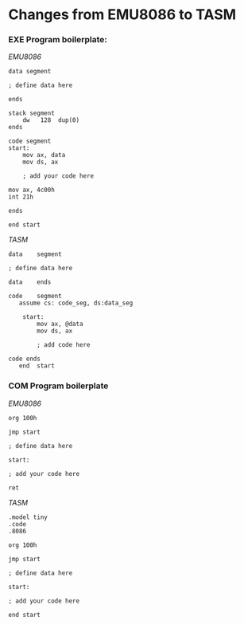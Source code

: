 # Changes from EMU8086 to TASM

### EXE Program boilerplate:

_EMU8086_

```
data segment

; define data here

ends

stack segment
    dw   128  dup(0)
ends

code segment
start:
    mov ax, data
    mov ds, ax

    ; add your code here

mov ax, 4c00h
int 21h

ends

end start
```

_TASM_

```
data    segment

; define data here

data    ends

code    segment
   assume cs: code_seg, ds:data_seg

    start:
        mov ax, @data
        mov ds, ax

        ; add code here

code ends
   end  start
```

### COM Program boilerplate

_EMU8086_

```
org 100h

jmp start

; define data here

start:

; add your code here

ret
```

_TASM_

```
.model tiny
.code
.8086

org 100h

jmp start

; define data here

start:

; add your code here

end start

```
